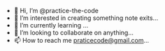 - 👋 Hi, I’m @practice-the-code
- 👀 I’m interested in creating something note exits...
- 🌱 I’m currently learning ...
- 💞️ I’m looking to collaborate on anything...
- 📫 How to reach me praticecode@gmail.com...
